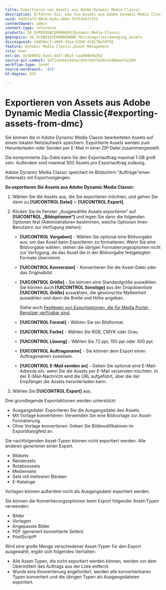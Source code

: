 ```yaml
---
title: Exportieren von Assets aus Adobe Dynamic Media Classic
description: Erfahren Sie, wie Sie Assets aus Adobe Dynamic Media Classic exportieren.
uuid: d42b7a73-80c0-4a9a-a04e-7ef53e6fcf22
contentOwner: admin
content-type: reference
products: SG_EXPERIENCEMANAGER/Dynamic-Media-Classic
geptopics: SG_SCENESEVENONDEMAND_PK/categories/managing_assets
discoiquuid: eb850ec7-a669-41ea-b2b0-4c9178e34f95
feature: Dynamic Media Classic,Asset Management
role: User
exl-id: 5e3b0002-5ae2-4437-862f-caa098b04362
source-git-commit: 1d71cbe6e2493ac8d47e837a20e194b6ae7a22d4
workflow-type: tm+mt
source-wordcount: '431'
ht-degree: 52%

---
```


# Exportieren von Assets aus Adobe Dynamic Media Classic{#exporting-assets-from-dmc}

Sie können die in Adobe Dynamic Media Classic bearbeiteten Assets auf einem lokalen Netzlaufwerk speichern. Exportierte Assets werden zum Herunterladen oder Senden per E-Mail in einer ZIP-Datei zusammengestellt.

Die komprimierte Zip-Datei kann für den Exportauftrag maximal 1 GB groß sein. Außerdem sind maximal 500 Assets pro Exportauftrag zulässig.

Adobe Dynamic Media Classic speichert im Bildschirm &quot;Aufträge&quot;einen Datensatz mit Exportvorgängen.

**So exportieren Sie Assets aus Adobe Dynamic Media Classic:**

1. Wählen Sie die Assets aus, die Sie exportieren möchten, und gehen Sie dann zu **[!UICONTROL Datei]** > **[!UICONTROL Export]**.
1. Klicken Sie im Fenster „Ausgewählte Assets exportieren“ auf **[!UICONTROL „Bildoptionen“]** und legen Sie dann die folgenden Optionen fest (Administratoren bestimmen, welche Optionen ihren Benutzern zur Verfügung stehen):

   * **[!UICONTROL Vorgaben]**  - Wählen Sie optional eine Bildvorgabe aus, um das Asset beim Exportieren zu formatieren. Wenn Sie eine Bildvorgabe wählen, stehen die übrigen Formatierungsoptionen nicht zur Verfügung, da das Asset die in der Bildvorgabe festgelegten Formate übernimmt.

   * **[!UICONTROL Konversion]**  - Konvertieren Sie die Asset-Datei oder das Originalbild.

   * **[!UICONTROL Größe]**  - Sie können eine Standardgröße auswählen. Sie können auch **[!UICONTROL Sonstige]** aus der Dropdownliste **[!UICONTROL Größe]** auswählen, die gewünschte Maßeinheit auswählen und dann die Breite und Höhe angeben.

      Siehe auch [Festlegen von Exportoptionen, die für Media Portal-Benutzer verfügbar sind](specifying-export-options-available-media.md#specifying_export_options_available_to_media_portal_users).

   * **[!UICONTROL Format]**  - Wählen Sie ein Bildformat.

   * **[!UICONTROL Farbe]**  - Wählen Sie RGB, CMYK oder Grau.

   * **[!UICONTROL Lösung]**  - Wählen Sie 72 ppi, 150 ppi oder 300 ppi.

   * **[!UICONTROL Auftragsname]**  - Sie können dem Export einen Auftragsnamen zuweisen.

   * **[!UICONTROL E-Mail senden an]**  - Geben Sie optional eine E-Mail-Adresse ein, wenn Sie die Assets per E-Mail versenden möchten. In der E-Mail-Nachricht wird die URL aufgeführt, über die der Empfänger die Assets herunterladen kann.

1. Wählen Sie **[!UICONTROL Export]** aus.

Drei grundlegende Exportaktionen werden unterstützt:

* Ausgangsdatei: Exportieren Sie die Ausgangsdatei des Assets.
* Mit Vorlage konvertieren: Verwenden Sie eine Bildvorlage zur Asset-Formatierung.
* Ohne Vorlage konvertieren: Geben Sie Bildmodifikatoren im Exportdialogfeld an.

Die nachfolgenden Asset-Typen können nicht exportiert werden. Alle anderen generieren einen Export.

* Bildsets
* Rendersets
* Rotationssets
* Mediensets
* Sets mit mehreren Bitraten
* E-Kataloge

Vorlagen können außerdem nicht als Ausgangsdatei exportiert werden.

Sie können die Konvertierungsoptionen beim Export folgender Asset-Typen verwenden:

* Bilder
* Vorlagen
* Angepasste Bilder
* PDF (generiert konvertierte Seiten)
* PostScript®

Wird eine große Menge verschiedener Asset-Typen für den Export ausgewählt, ergibt sich folgendes Verhalten:

* Alle Asset-Typen, die nicht exportiert werden können, werden vor dem Übermitteln des Auftrags aus der Liste entfernt.
* Wurde eine Konvertierung angefordert, werden alle konvertierbaren Typen konvertiert und die übrigen Typen als Ausgangsdateien exportiert.
